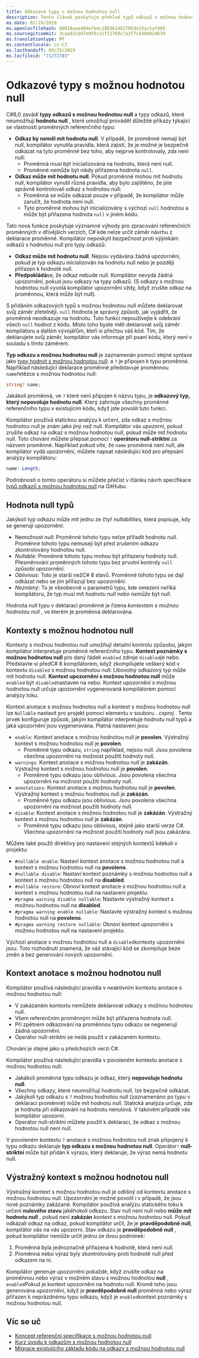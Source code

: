 ```yaml
---
title: Odkazové typy s možnou hodnotou null
description: Tento článek poskytuje přehled typů odkazů s možnou hodnotou null přidaných v C# 8. Dozvíte se, jak funkce poskytuje zabezpečení proti výjimkám odkazů s hodnotou null pro nové a existující projekty.
ms.date: 02/19/2019
ms.openlocfilehash: 80018aaa409e7b4c188362482705de33ac5afd85
ms.sourcegitcommit: 3caa92cb97e9f6c31f21769c7a3f7c4304024b39
ms.translationtype: MT
ms.contentlocale: cs-CZ
ms.lasthandoff: 09/25/2019
ms.locfileid: "71272783"
---
```

# <a name="nullable-reference-types"></a>Odkazové typy s možnou hodnotou null

C#8,0 zavádí **typy odkazů s možnou hodnotou null** a typy odkazů, které neumožňují **hodnotu null** , které umožňují provádět důležité příkazy týkající se vlastností proměnných referenčního typu:

- **Odkaz by neměl mít hodnotu null**. V případě, že proměnné nemají být null, kompilátor vynutila pravidla, která zajistí, že je možné je bezpečně odkázat na tyto proměnné bez toho, aby nejprve kontrolovaly, zda není null:
  - Proměnná musí být inicializována na hodnotu, která není null.
  - Proměnné nemůže být nikdy přiřazena hodnota `null`.
- **Odkaz může mít hodnotu null**. Pokud proměnné mohou mít hodnotu null, kompilátor vynutil různá pravidla, aby bylo zajištěno, že jste správně kontrolovali odkaz s hodnotou null:
  - Proměnná se může odkázat pouze v případě, že kompilátor může zaručit, že hodnota není null.
  - Tyto proměnné mohou být inicializovány s výchozí `null` hodnotou a může být přiřazena hodnota `null` v jiném kódu.

Tato nová funkce poskytuje významné výhody pro zpracování referenčních proměnných v dřívějších verzích, C# kde nelze určit záměr návrhu z deklarace proměnné. Kompilátor neposkytl bezpečnost proti výjimkám odkazů s hodnotou null pro typy odkazů:

- **Odkaz může mít hodnotu null**. Nejsou vydávána žádná upozornění, pokud je typ odkazu inicializován na hodnotu null nebo je později přiřazen k hodnotě null.
- **Předpokládá**se, že odkaz nebude null. Kompilátor nevydá žádná upozornění, pokud jsou odkazy na typy odkazů. (S odkazy s možnou hodnotou null vyvolá kompilátor upozornění vždy, když zrušíte odkaz na proměnnou, která může být null).

S přidáním odkazových typů s možnou hodnotou null můžete deklarovat svůj záměr zřetelněji. `null` Hodnota je správný způsob, jak vyjádřit, že proměnná neodkazuje na hodnotu. Tuto funkci nepoužívejte k odebrání všech `null` hodnot z kódu. Místo toho byste měli deklarovat svůj záměr kompilátoru a dalším vývojářům, kteří si přečtou váš kód. Tím, že deklarujete svůj záměr, kompilátor vás informuje při psaní kódu, který není v souladu s tímto záměrem.

**Typ odkazu s možnou hodnotou null** je zaznamenán pomocí stejné syntaxe jako [typy hodnot s možnou hodnotou null](programming-guide/nullable-types/index.md): a `?` je připojen k typu proměnné. Například následující deklarace proměnné představuje proměnnou `name`řetězce s možnou hodnotou null:

```csharp
string? name;
```

Jakákoli proměnná, ve `?` které není připojen k názvu typu, je **odkazový typ, který nepovoluje hodnotu null**. Který zahrnuje všechny proměnné referenčního typu v existujícím kódu, když jste povolili tuto funkci.

Kompilátor používá statickou analýzu k určení, zda odkaz s možnou hodnotou null je znám jako jiný než null. Kompilátor vás upozorní, pokud zrušíte odkaz na odkaz s možnou hodnotou null, pokud může mít hodnotu null. Toto chování můžete přepsat pomocí `!` **operátoru null-striktní** za názvem proměnné. Například pokud víte, že `name` proměnná není null, ale kompilátor vydá upozornění, můžete napsat následující kód pro přepsání analýzy kompilátoru:

```csharp
name!.Length;
```

Podrobnosti o tomto operátoru si můžete přečíst v článku návrh specifikace [typů odkazů s možnou hodnotou null](../../_csharplang/proposals/csharp-8.0/nullable-reference-types-specification.md#the-null-forgiving-operator) na GitHubu.

## <a name="nullability-of-types"></a>Hodnota null typů

Jakýkoli typ odkazu může mít jednu ze čtyř *nullabilities*, která popisuje, kdy se generují upozornění:

- Nemožnost *null*: Proměnné tohoto typu nelze přiřadit hodnotu null. Proměnné tohoto typu nemusejí být před zrušením odkazu zkontrolovány hodnotou null.
- *Nullable*: Proměnné tohoto typu mohou být přiřazeny hodnoty null. Přesměrování proměnných tohoto typu bez prvotní kontroly `null` způsobí upozornění.
- *Oblivious*: Toto je starší nežC# 8 stavů. Proměnné tohoto typu se dají odkázat nebo se jim přiřazují bez upozornění.
- *Neznámý*: To je všeobecně u parametrů typu, kde omezení neříká kompilátoru, že typ musí mít *hodnotu null nebo nemůže* být *null*.

Hodnota null typu v deklaraci proměnné je řízena *kontextem s možnou hodnotou null* , ve kterém je proměnná deklarována.

## <a name="nullable-contexts"></a>Kontexty s možnou hodnotou null

Kontexty s možnou hodnotou null umožňují detailní kontrolu způsobu, jakým kompilátor interpretuje proměnné referenčního typu. **Kontext poznámky s možnou hodnotou null** pro daný řádek `enabled` zdroje `disabled`je nebo. Představte si předC# 8 kompilátorem, když zkompilujete veškerý kód v kontextu `disabled` s možnou hodnotou null: Libovolný odkazový typ může mít hodnotu null. **Kontext upozornění s možnou hodnotou null** může `enabled` být `disabled`nastaven na nebo. Kontext upozornění s možnou hodnotou null určuje upozornění vygenerovaná kompilátorem pomocí analýzy toku.

Kontext anotace s možnou hodnotou null a kontext s možnou hodnotou null lze `Nullable` nastavit pro projekt pomocí elementu v souboru *. csproj* . Tento prvek konfiguruje způsob, jakým kompilátor interpretuje hodnotu null typů a jaká upozornění jsou vygenerována. Platná nastavení jsou:

- `enable`: Kontext anotace s možnou hodnotou null je **povolen**. Výstražný kontext s možnou hodnotou null je **povolen**.
  - Proměnné typu odkazu, `string` například, nejsou null.  Jsou povolena všechna upozornění na možnost použití hodnoty null.
- `warnings`: Kontext anotace s možnou hodnotou null je **zakázán**. Výstražný kontext s možnou hodnotou null je **povolen**.
  - Proměnné typu odkazu jsou oblivious. Jsou povolena všechna upozornění na možnost použití hodnoty null.
- `annotations`: Kontext anotace s možnou hodnotou null je **povolen**. Výstražný kontext s možnou hodnotou null je **zakázán**.
  - Proměnné typu odkazu jsou oblivious. Jsou povolena všechna upozornění na možnost použití hodnoty null.
- `disable`: Kontext anotace s možnou hodnotou null je **zakázán**. Výstražný kontext s možnou hodnotou null je **zakázán**.
  - Proměnné typu odkazu jsou oblivious, stejně jako starší verze C#. Všechna upozornění na možnost použití hodnoty null jsou zakázána.

Můžete také použít direktivy pro nastavení stejných kontextů kdekoli v projektu:

- `#nullable enable`: Nastaví kontext anotace s možnou hodnotou null a kontext s možnou hodnotou null na **povoleno**.
- `#nullable disable`: Nastaví kontext poznámky s možnou hodnotou null a kontext s možnou hodnotou null na **disabled**.
- `#nullable restore`: Obnoví kontext anotace s možnou hodnotou null a kontext s možnou hodnotou null na nastavení projektu.
- `#pragma warning disable nullable`: Nastavte výstražný kontext s možnou hodnotou null na **disabled**.
- `#pragma warning enable nullable`: Nastavte výstražný kontext s možnou hodnotou null na **povoleno**.
- `#pragma warning restore nullable`: Obnoví kontext upozornění s možnou hodnotou null na nastavení projektu.

Výchozí anotace s možnou hodnotou null a `disabled`kontexty upozornění jsou. Toto rozhodnutí znamená, že váš stávající kód se zkompiluje beze změn a bez generování nových upozornění.

## <a name="nullable-annotation-context"></a>Kontext anotace s možnou hodnotou null

Kompilátor používá následující pravidla v neaktivním kontextu anotace s možnou hodnotou null:

- V zakázaném kontextu nemůžete deklarovat odkazy s možnou hodnotou null.
- Všem referenčním proměnným může být přiřazena hodnota null.
- Při zpětném odkazování na proměnnou typu odkazu se negenerují žádná upozornění.
- Operátor null-striktní se nedá použít v zakázaném kontextu.

Chování je stejné jako u předchozích verzí C#.

Kompilátor používá následující pravidla v povoleném kontextu anotace s možnou hodnotou null:

- Jakákoli proměnná typu odkazu je odkaz, který **nepovoluje hodnotu null**.
- Všechny odkazy, které neumožňují hodnotu null, lze bezpečně odkázat.
- Jakýkoli typ odkazu s `?` možnou hodnotou null (zaznamenáno po typu v deklaraci proměnné) může mít hodnotu null. Statická analýza určuje, zda je hodnota při odkazování na hodnotu nenulová. V takovém případě vás kompilátor upozorní.
- Operátor null-striktní můžete použít k deklaraci, že odkaz s možnou hodnotou null není null.

V povoleném kontextu `?` anotace s možnou hodnotou null znak připojený k typu odkazu deklaruje **typ odkazu s možnou hodnotou null**. Operátor`!` **null-striktní** může být přidán k výrazu, který deklaruje, že výraz nemá hodnotu null.

## <a name="nullable-warning-context"></a>Výstražný kontext s možnou hodnotou null

Výstražný kontext s možnou hodnotou null je odlišný od kontextu anotace s možnou hodnotou null. Upozornění je možné povolit i v případě, že jsou nové poznámky zakázané. Kompilátor používá analýzu statického toku k určení **nulového stavu** jakéhokoli odkazu. Stav null není null nebo **může** **mít hodnotu null** , pokud není **zakázán** *kontext s možnou hodnotou* null. Pokud odkázali odkaz na odkaz, pokud kompilátor určil, že je **pravděpodobně null**, kompilátor vás na vás upozorní. Stav odkazu je **pravděpodobně null** , pokud kompilátor nemůže určit jednu ze dvou podmínek:

1. Proměnná byla jednoznačně přiřazena k hodnotě, která není null.
1. Proměnná nebo výraz byly zkontrolovány proti hodnotě null před odkazem na ni.

Kompilátor generuje upozornění pokaždé, když zrušíte odkaz na proměnnou nebo výraz v možném stavu s možnou hodnotou **null** , `enabled`Pokud je kontext upozornění na hodnotu null. Kromě toho jsou generována upozornění, když je **pravděpodobně null** proměnná nebo výraz přiřazen k neprázdnému typu odkazu, když je `enabled`kontext poznámky s možnou hodnotou null.

## <a name="learn-more"></a>Víc se uč

- [Koncept referenční specifikace s možnou hodnotou null](https://github.com/dotnet/csharplang/blob/master/proposals/csharp-8.0/nullable-reference-types-specification.md)
- [Kurz úvodu k odkazům s možnou hodnotou null](tutorials/nullable-reference-types.md)
- [Migrace existujícího základu kódu na odkazy s možnou hodnotou null](tutorials/upgrade-to-nullable-references.md)
